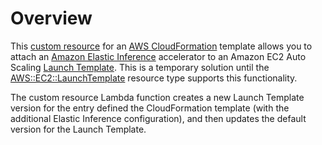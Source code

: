 # Overview

This [custom resource](https://docs.aws.amazon.com/AWSCloudFormation/latest/UserGuide/template-custom-resources.html) for an [AWS CloudFormation](https://aws.amazon.com/cloudformation/) template allows you to attach an [Amazon Elastic Inference](https://aws.amazon.com/machine-learning/elastic-inference/) accelerator to an Amazon EC2 Auto Scaling [Launch Template](https://docs.aws.amazon.com/autoscaling/ec2/userguide/LaunchTemplates.html). This is a temporary solution until the [AWS::EC2::LaunchTemplate](https://docs.aws.amazon.com/AWSCloudFormation/latest/UserGuide/aws-resource-ec2-launchtemplate.html) resource type supports this functionality.

The custom resource Lambda function creates a new Launch Template version for the entry defined the CloudFormation template (with the additional Elastic Inference configuration), and then updates the default version for the Launch Template.


